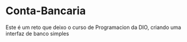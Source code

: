 # Conta-Bancaria
Este é um reto que deixo o curso de Programacion da DIO, criando uma interfaz de banco simples
